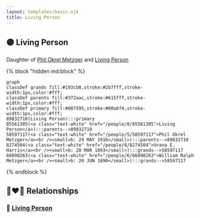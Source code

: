```yaml
---
layout: templates/basic.njk
title: Living Person
---
```

## 🟣 Living Person

Daughter of [Phil Okrel Metzger](/people/5/58597117) and [Living Person](/people/8/85561305)

{% block "hidden md:block" %}
```mermaid
graph
classDef grands fill:#193cb8,stroke:#2b7fff,stroke-width:1px,color:#fff;
classDef parents fill:#372aac,stroke:#615fff,stroke-width:1px,color:#fff;
classDef primary fill:#007595,stroke:#00a6f4,stroke-width:1px,color:#fff;
89832710(Living Person):::primary
85561305(<a class="text-white" href="/people/8/85561305">Living Person</a>):::parents-->89832710
58597117(<a class="text-white" href="/people/5/58597117">Phil Okrel Metzger</a><br /><small>b: 29 MAY 1916</small>):::parents-->89832710
8274504(<a class="text-white" href="/people/8/8274504">Urana E. Harris</a><br /><small>b: 20 MAR 1893</small>):::grands-->58597117
66898263(<a class="text-white" href="/people/6/66898263">William Ralph Metzger</a><br /><small>b: 20 JUN 1890</small>):::grands-->58597117
```
{% endblock %}

## 👩‍❤️‍👨 Relationships

### 🔵 [Living Person](/people/5/57973714)
